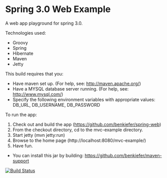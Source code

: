 Spring 3.0 Web Example
======================

A web app playground for spring 3.0.

Technologies used:
 - Groovy
 - Spring
 - Hibernate
 - Maven
 - Jetty

This build requires that you:
 - Have maven set up. (For help, see: http://maven.apache.org/)
 - Have a MYSQL database server running. (For help, see: http://www.mysql.com/)
 - Specify the following environment variables with appropriate values: DB_URL, DB_USERNAME, DB_PASSWORD

To run the app:

1. Check out and build the app (https://github.com/benkiefer/spring-web)
2. From the checkout directory, cd to the mvc-example directory.
3. Start jetty (mvn jetty:run)
4. Browse to the home page (http://localhost:8080/mvc-example/)
5. Have fun.

* You can install this jar by building: https://github.com/benkiefer/maven-support

[![Build Status](https://secure.travis-ci.org/benkiefer/spring-web.png?branch=master)](http://travis-ci.org/benkiefer/spring-web)